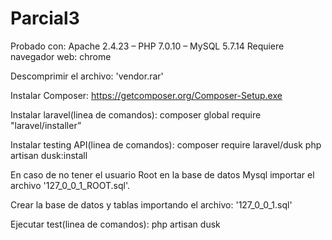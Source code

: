 # Parcial3
Probado con: Apache 2.4.23 – PHP 7.0.10 – MySQL 5.7.14
Requiere navegador web: chrome

Descomprimir el archivo: 'vendor.rar'

Instalar Composer:
https://getcomposer.org/Composer-Setup.exe

Instalar laravel(linea de comandos): 
composer global require "laravel/installer”

Instalar testing API(linea de comandos):
composer require laravel/dusk
php artisan dusk:install

En caso de no tener el usuario Root en la base de datos Mysql importar el archivo '127_0_0_1_ROOT.sql'.

Crear la base de datos y tablas importando el archivo: '127_0_0_1.sql'

Ejecutar test(linea de comandos):
php artisan dusk
